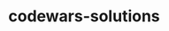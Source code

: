 # codewars-solutions

<!-- 3 -->
<!-- https://www.codewars.com/kata/52bb6539a4cf1b12d90005b7 -->
<!-- https://www.codewars.com/kata/59c5d0b0a25c8c99ca000237 -->

<!-- 4 -->
<!-- https://www.codewars.com/kata/5b16bbd2c8c47ec58300016e -->
<!-- https://www.codewars.com/kata/59074d68cc21024b4300006d -->

<!-- 5 -->
<!-- https://www.codewars.com/kata/56001790ac99763af400008c -->

<!-- 6 -->
<!-- https://www.codewars.com/kata/580716fae1136ee0e100123b -->
